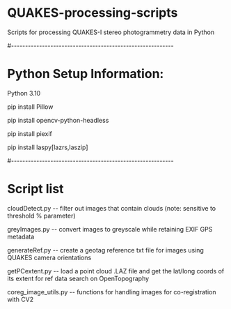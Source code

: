 # QUAKES-processing-scripts
Scripts for processing QUAKES-I stereo photogrammetry data in Python

#----------------------------------------------------------
# Python Setup Information:
Python 3.10

pip install Pillow 

pip install opencv-python-headless

pip install piexif

pip install laspy[lazrs,laszip]

#----------------------------------------------------------
# Script list
cloudDetect.py -- filter out images that contain clouds (note: sensitive to threshold % parameter)

greyImages.py  -- convert images to greyscale while retaining EXIF GPS metadata

generateRef.py -- create a geotag reference txt file for images using QUAKES camera orientations

getPCextent.py -- load a point cloud .LAZ file and get the lat/long coords of its extent for ref data search on OpenTopography

coreg_image_utils.py -- functions for handling images for co-registration with CV2
